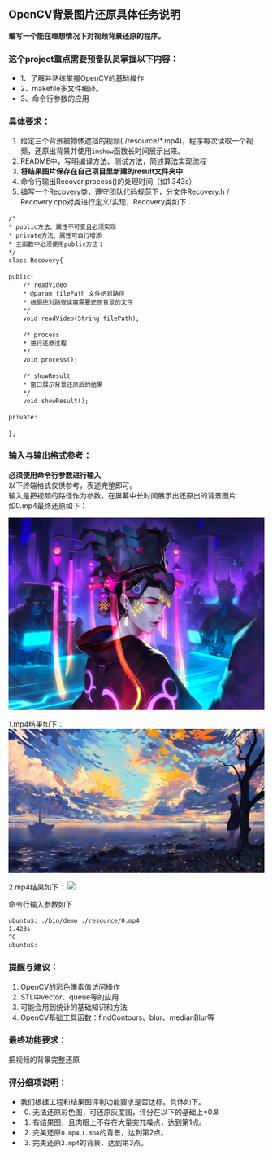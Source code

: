 ## OpenCV背景图片还原具体任务说明
**编写一个能在理想情况下对视频背景还原的程序。**

### 这个project重点需要预备队员掌握以下内容：

- 1、了解并熟练掌握OpenCV的基础操作
- 2、makefile多文件编译。
- 3、命令行参数的应用

### 具体要求： 

1. 给定三个背景被物体遮挡的视频(./resource/*.mp4)，程序每次读取一个视频，还原出背景并使用`imshow`函数长时间展示出来。
2. README中，写明编译方法、测试方法，简述算法实现流程
3. **将结果图片保存在自己项目里新建的result文件夹中**
4. 命令行输出Recover.process()的处理时间（如1.343s）
5. 编写一个Recovery类，遵守团队代码规范下，分文件Recovery.h / Recovery.cpp对类进行定义/实现，Recovery类如下：

```
/*
* public方法、属性不可变且必须实现
* private方法、属性可自行增添
* 主函数中必须使用public方法；
*/
class Recovery{

public:
    /* readVideo
    * @param filePath 文件绝对路径
    * 根据绝对路径读取需要还原背景的文件
    */
    void readVideo(String filePath);

    /* process
    * 进行还原过程
    */
    void process();

    /* showResult
    * 窗口展示背景还原后的结果
    */
    void showResult();

private:

};
```


### 输入与输出格式参考：

**必须使用命令行参数进行输入**  
以下终端格式仅供参考，表述完整即可。  
输入是把视频的路径作为参数，在屏幕中长时间展示出还原出的背景图片  
如0.mp4最终还原如下：

![](result/res0.jpg)

1.mp4结果如下：
![](result/res1.JPG)

2.mp4结果如下：
![](result/res2.png)


命令行输入参数如下

```
ubuntu$: ./bin/demo ./resource/0.mp4
1.423s
^C
ubuntu$:
```


### 提醒与建议：

1. OpenCV的彩色像素值访问操作
2. STL中vector、queue等的应用
3. 可能会用到统计的基础知识和方法
4. OpenCV基础工具函数：findContours、blur、medianBlur等



### 最终功能要求：

把视频的背景完整还原


### 评分细项说明：

- 我们根据工程和结果图评判功能要求是否达标。具体如下。
- 0. 无法还原彩色图，可还原灰度图，评分在以下的基础上*0.8
- 1. 有结果图，且肉眼上不存在大量突兀噪点，达到第1点。  
- 2. 完美还原`0.mp4`,`1.mp4`的背景，达到第2点。
- 3. 完美还原`2.mp4`的背景，达到第3点。


